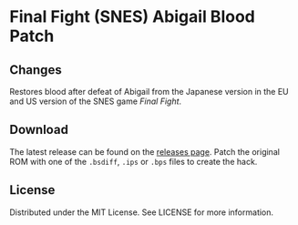 # Final Fight (SNES) Abigail Blood Patch

## Changes
Restores blood after defeat of Abigail
from the Japanese version
in the EU and US version of the SNES game
*Final Fight*.

## Download
The latest release can be found on the
[releases page](https://github.com/lightbulb-sun/finalfight-blood/releases).
Patch the original ROM with one of the `.bsdiff`, `.ips` or `.bps` files
to create the hack.

## License
Distributed under the MIT License. See LICENSE for more information.
